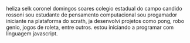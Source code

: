 heliza selk
coronel domingos soares
colegio estadual do campo candido rossoni
sou estudante de pensamento computacional
sou progamador iniciante na plataforma do scrath, ja desenvolvi projetos como pong, robo genio, jogos de roleta, entre outros.
estou iniciando a programar com linguagem javascript.
